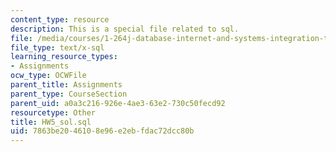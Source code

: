 ```yaml
---
content_type: resource
description: This is a special file related to sql.
file: /media/courses/1-264j-database-internet-and-systems-integration-technologies-fall-2013/7863be2046108e96e2ebfdac72dcc80b_HW5_sol.sql
file_type: text/x-sql
learning_resource_types:
- Assignments
ocw_type: OCWFile
parent_title: Assignments
parent_type: CourseSection
parent_uid: a0a3c216-926e-4ae3-63e2-730c50fecd92
resourcetype: Other
title: HW5_sol.sql
uid: 7863be20-4610-8e96-e2eb-fdac72dcc80b
---
```


